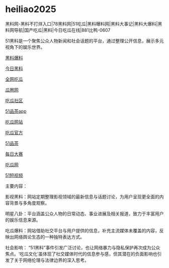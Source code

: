 # heiliao2025
黑料网-黑料不打烊入口|78黑料网|51吃瓜|黑料曝料网|黑料大事记|黑料大爆料|黑料网导航|国产吃瓜|黑料|今日吃瓜在线|881比鸭-0607

51黑料是一个聚焦公众人物新闻和社会话题的平台，通过整理公开信息，展示多元视角下的娱乐世界。

<a href="https://91chiguahei.pages.dev/">黑料爆料</a>

<a href="https://heiliaochiguada.pages.dev/">今日黑料</a>

<a href="https://cg4-21.pages.dev/">全网吃瓜</a>

<a href="https://cg6-21.pages.dev/">瓜圈网</a>

<a href="https://cg5-24.pages.dev/">吃瓜社区</a>

<a href="https://pc10-24.pages.dev/">51品茶app</a>

<a href="https://cg1-27.pages.dev/">吃瓜网站</a>

<a href="https://cg5-37.pages.dev/">吃瓜官方</a>

<a href="https://pc8-34.pages.dev/">51品茶</a>

<a href="https://pc1-26.pages.dev/">每日大赛</a>

<a href="https://cg1-39.pages.dev/">吃瓜网</a>

<a href="https://pc2-25.pages.dev/">51短视频</a>

主要内容：

影视黑料：网站定期整理影视领域的最新信息与话题讨论，为用户呈现更全面的内容背景与多角度观察。

明星八卦：平台涵盖公众人物的日常动态、事业进展及相关报道，致力于丰富用户的娱乐信息来源。

吃瓜爆料：网站借助社交平台与用户提供的信息，补充主流媒体未覆盖的内容，反映出网络舆论生态的一种独特表达方式。

社会影响：
“51黑料”事件引发广泛讨论，也让网络暴力与隐私保护再次成为公众焦点。‘吃瓜文化’虽体现了社交媒体时代的信息参与感，但其潜在的负面影响也引发了关于网络伦理与法律边界的深入思考。
